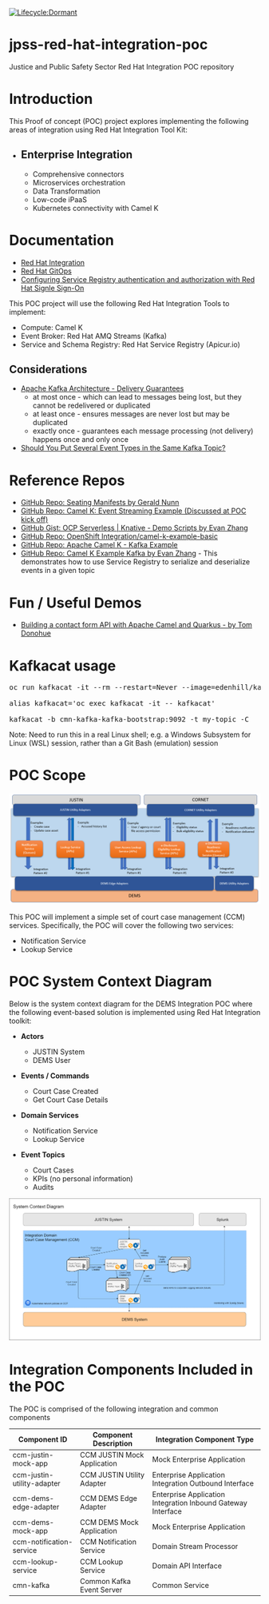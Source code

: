 [![Lifecycle:Dormant](https://img.shields.io/badge/Lifecycle-Dormant-ff7f2a)](<Redirect-URL>)

# jpss-red-hat-integration-poc
Justice and Public Safety Sector Red Hat Integration POC repository

# Introduction

This Proof of concept (POC) project explores implementing the following areas of integration using Red Hat Integration Tool Kit:
- ## Enterprise Integration
  - Comprehensive connectors
  - Microservices orchestration
  - Data Transformation
  - Low-code iPaaS
  - Kubernetes connectivity with Camel K
  

# Documentation
- [Red Hat Integration](https://www.redhat.com/en/products/integration)
- [Red Hat GitOps](https://github.com/redhat-developer/gitops-operator)
- [Configuring Service Registry authentication and authorization with Red Hat Signle Sign-On](https://access.redhat.com/documentation/en-us/red_hat_integration/2021.q3/html/installing_and_deploying_service_registry_on_openshift/securing-the-registry#registry-security)

This POC project will use the following Red Hat Integration Tools to implement:
- Compute: Camel K
- Event Broker: Red Hat AMQ Streams (Kafka)
- Service and Schema Registry: Red Hat Service Registry (Apicur.io)

## Considerations
  - [Apache Kafka Architecture - Delivery Guarantees](https://supergloo.com/kafka/kafka-architecture-delivery/)
    - at most once - which can lead to messages being lost, but they cannot be redelivered or duplicated
    - at least once - ensures messages are never lost but may be duplicated
    - exactly once - guarantees each message processing (not delivery) happens once and only once
  - [Should You Put Several Event Types in the Same Kafka Topic?](https://www.confluent.io/blog/put-several-event-types-kafka-topic/)

# Reference Repos
- [GitHub Repo: Seating Manifests by Gerald Nunn](https://github.com/gnunn1/seating-manifests)
- [GitHub Repo: Camel K: Event Streaming Example (Discussed at POC kick off)](https://github.com/openshift-integration/camel-k-example-event-streaming/tree/1.4.x)
- [GitHub Gist: OCP Serverless | Knative - Demo Scripts by Evan Zhang](https://gist.github.com/rhtevan/aeeedf4d3037f5c605e94179ddf6f5e1)
- [GitHub Repo: OpenShift Integration/camel-k-example-basic](https://github.com/openshift-integration/camel-k-example-basic/blob/main/readme.didact.md)
- [GitHub Repo: Apache Camel K - Kafka Example](https://github.com/apache/camel-k/tree/main/examples/kafka)
- [GitHub Repo: Camel K Example Kafka by Evan Zhang](https://github.com/rhtevan/camel-k-example-kafka) - This demonstrates how to use Service Registry to serialize and deserialize events in a given topic

# Fun / Useful Demos
- [Building a contact form API with Apache Camel and Quarkus - by Tom Donohue](https://tomd.xyz/camel-quarkus-contact-form/)

# Kafkacat usage

<pre>
oc run kafkacat -it --rm --restart=Never --image=edenhill/kafkacat:1.6.0 --command – /bin/sh

alias kafkacat='oc exec kafkacat -it -- kafkacat'

kafkacat -b cmn-kafka-kafka-bootstrap:9092 -t my-topic -C 
</pre>

Note: Need to run this in a real Linux shell; e.g. a Windows Subsystem for Linux (WSL) session, rather than a Git Bash (emulation) session


# POC Scope
![](/img/dems-integration-context-diagram.png)

This POC will implement a simple set of court case management (CCM) services.  Specifically, the POC will cover the following two services:
- Notification Service
- Lookup Service

# POC System Context Diagram

Below is the system context diagram for the DEMS Integration POC where the following event-based solution is implemented using Red Hat Integration toolkit:

- **Actors**
  - JUSTIN System
  - DEMS User

- **Events / Commands**
  - Court Case Created
  - Get Court Case Details

- **Domain Services**
  - Notification Service
  - Lookup Service

- **Event Topics**
  - Court Cases
  - KPIs (no personal information)
  - Audits

![](/img/poc_system_context_diagram.png)

# Integration Components Included in the POC

The POC is comprised of the following integration and common components

| Component ID | Component Description | Integration Component Type |
| ------------ | --------------------- | -------------------------- |
| ccm-justin-mock-app | CCM JUSTIN Mock Application | Mock Enterprise Application |
| ccm-justin-utility-adapter | CCM JUSTIN Utility Adapter | Enterprise Application Integration Outbound Interface |
| ccm-dems-edge-adapter | CCM DEMS Edge Adapter | Enterprise Application Integration Inbound Gateway Interface |
| ccm-dems-mock-app | CCM DEMS Mock Application | Mock Enterprise Application |
| ccm-notification-service | CCM Notification Service | Domain Stream Processor |
| ccm-lookup-service | CCM Lookup Service | Domain API Interface |
| cmn-kafka | Common Kafka Event Server | Common Service |
